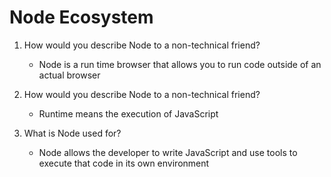 # Node Ecosystem

1. How would you describe Node to a non-technical friend?

    - Node is a run time browser that allows you to run code outside of an actual browser

1. How would you describe Node to a non-technical friend?

    - Runtime means the execution of JavaScript

1. What is Node used for?

    - Node allows the developer to write JavaScript and use tools to execute that code in its own environment